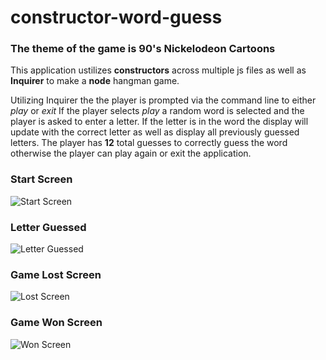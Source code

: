 # constructor-word-guess

### The theme of the game is 90's Nickelodeon Cartoons
This application ustilizes **constructors** across multiple js files as well as **Inquirer** to make a **node** hangman game.

Utilizing Inquirer the the player is prompted via the command line to either *play* or *exit*
If the player selects *play* a random word is selected and the player is asked to enter a letter.
If the letter is in the word the display will update with the correct letter as well as display all previously guessed letters.
The player has **12** total guesses to correctly guess the word otherwise the player can play again or exit the application.

### Start Screen
![Start Screen](./start-game/saved.png "Start Screen")
### Letter Guessed
![Letter Guessed](./start-game/guessed-letter.png "Letter Guessed")
### Game Lost Screen
![Lost Screen](./start-game/lost.png "Lost Screen")
### Game Won Screen
![Won Screen](./start-game/won.png "Won Screen")


